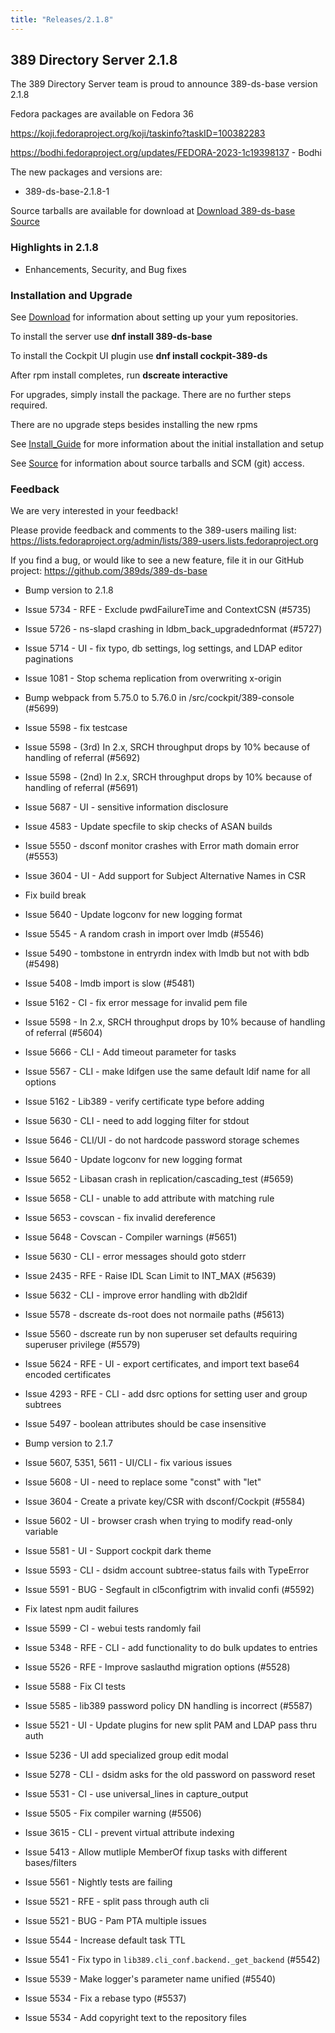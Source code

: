 ```yaml
---
title: "Releases/2.1.8"
---
```


389 Directory Server 2.1.8
-----------------------------

The 389 Directory Server team is proud to announce 389-ds-base version 2.1.8

Fedora packages are available on Fedora 36

<https://koji.fedoraproject.org/koji/taskinfo?taskID=100382283>

<https://bodhi.fedoraproject.org/updates/FEDORA-2023-1c19398137> - Bodhi


The new packages and versions are:

- 389-ds-base-2.1.8-1

Source tarballs are available for download at [Download 389-ds-base Source](https://github.com/389ds/389-ds-base/archive/389-ds-base-2.1.8.tar.gz)

### Highlights in 2.1.8

- Enhancements, Security, and Bug fixes

### Installation and Upgrade 

See [Download](../download.html) for information about setting up your yum repositories.

To install the server use **dnf install 389-ds-base**

To install the Cockpit UI plugin use **dnf install cockpit-389-ds**

After rpm install completes, run **dscreate interactive**

For upgrades, simply install the package.  There are no further steps required.

There are no upgrade steps besides installing the new rpms 

See [Install\_Guide](../howto/howto-install-389.html) for more information about the initial installation and setup

See [Source](../development/source.html) for information about source tarballs and SCM (git) access.

### Feedback

We are very interested in your feedback!

Please provide feedback and comments to the 389-users mailing list: <https://lists.fedoraproject.org/admin/lists/389-users.lists.fedoraproject.org>

If you find a bug, or would like to see a new feature, file it in our GitHub project: <https://github.com/389ds/389-ds-base>

- Bump version to 2.1.8
- Issue 5734 - RFE - Exclude pwdFailureTime and ContextCSN (#5735)
- Issue 5726 - ns-slapd crashing in ldbm_back_upgradednformat (#5727)
- Issue 5714 - UI - fix typo, db settings, log settings, and LDAP editor paginations
- Issue 1081 - Stop schema replication from overwriting x-origin
- Bump webpack from 5.75.0 to 5.76.0 in /src/cockpit/389-console (#5699)
- Issue 5598 - fix testcase
- Issue 5598 - (3rd) In 2.x, SRCH throughput drops by 10% because of handling of referral (#5692)
- Issue 5598 - (2nd) In 2.x, SRCH throughput drops by 10% because of handling of referral (#5691)
- Issue 5687 - UI - sensitive information disclosure
- Issue 4583 - Update specfile to skip checks of ASAN builds
- Issue 5550 - dsconf monitor crashes with Error math domain error (#5553)
- Issue 3604 - UI - Add support for Subject Alternative Names in CSR
- Fix build break
- Issue 5640 - Update logconv for new logging format
- Issue 5545 - A random crash in import over lmdb (#5546)
- Issue 5490 - tombstone in entryrdn index with lmdb but not with bdb (#5498)
- Issue 5408 - lmdb import is slow (#5481)
- Issue 5162 - CI - fix error message for invalid pem file
- Issue 5598 - In 2.x, SRCH throughput drops by 10% because of handling of referral (#5604)
- Issue 5666 - CLI - Add timeout parameter for tasks
- Issue 5567 - CLI - make ldifgen use the same default ldif name for all options
- Issue 5162 - Lib389 - verify certificate type before adding
- Issue 5630 - CLI - need to add logging filter for stdout
- Issue 5646 - CLI/UI - do not hardcode password storage schemes
- Issue 5640 - Update logconv for new logging format
- Issue 5652 - Libasan crash in replication/cascading_test (#5659)
- Issue 5658 - CLI - unable to add attribute with matching rule
- Issue 5653 - covscan - fix invalid dereference
- Issue 5648 - Covscan - Compiler warnings (#5651)
- Issue 5630 - CLI - error messages should goto stderr
- Issue 2435 - RFE - Raise IDL Scan Limit to INT_MAX (#5639)
- Issue 5632 - CLI - improve error handling with db2ldif
- Issue 5578 - dscreate ds-root does not normaile paths (#5613)
- Issue 5560 - dscreate run by non superuser set defaults requiring superuser privilege (#5579)
- Issue 5624 - RFE - UI - export certificates, and import text base64 encoded certificates
- Issue 4293 - RFE - CLI - add dsrc options for setting user and group subtrees
- Issue 5497 - boolean attributes should be case insensitive

- Bump version to 2.1.7
- Issue 5607, 5351, 5611 - UI/CLI - fix various issues
- Issue 5608 - UI - need to replace some "const" with "let"
- Issue 3604 - Create a private key/CSR with dsconf/Cockpit (#5584)
- Issue 5602 - UI - browser crash when trying to modify read-only variable
- Issue 5581 - UI - Support cockpit dark theme
- Issue 5593 - CLI - dsidm account subtree-status fails with TypeError
- Issue 5591 - BUG - Segfault in cl5configtrim with invalid confi (#5592)
- Fix latest npm audit failures
- Issue 5599 - CI - webui tests randomly fail
- Issue 5348 - RFE - CLI - add functionality to do bulk updates to entries
- Issue 5526 - RFE - Improve saslauthd migration options (#5528)
- Issue 5588 - Fix CI tests
- Issue 5585 - lib389 password policy DN handling is incorrect (#5587)
- Issue 5521 - UI - Update plugins for new split PAM and LDAP pass thru auth
- Issue 5236 - UI add specialized group edit modal
- Issue 5278 - CLI - dsidm asks for the old password on password reset
- Issue 5531 - CI - use universal_lines in capture_output
- Issue 5505 - Fix compiler warning (#5506)
- Issue 3615 - CLI - prevent virtual attribute indexing
- Issue 5413 - Allow mutliple MemberOf fixup tasks with different bases/filters
- Issue 5561 - Nightly tests are failing
- Issue 5521 - RFE - split pass through auth cli
- Issue 5521 - BUG - Pam PTA multiple issues
- Issue 5544 - Increase default task TTL
- Issue 5541 - Fix typo in `lib389.cli_conf.backend._get_backend` (#5542)
- Issue 5539 - Make logger's parameter name unified (#5540)
- Issue 5534 - Fix a rebase typo (#5537)
- Issue 5534 - Add copyright text to the repository files


